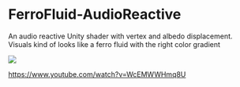 # FerroFluid-AudioReactive
An audio reactive Unity shader with vertex and albedo displacement. Visuals kind of looks like a ferro fluid with the right color gradient

![](ferro.gif)

https://www.youtube.com/watch?v=WcEMWWHmq8U